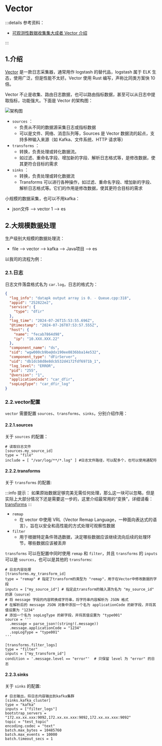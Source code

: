 # Vector

:::details 参考资料：

- [可观测性数据收集集大成者 Vector 介绍](https://flashcat.cloud/blog/vector/)

:::

## 1.介绍

[Vector](https://vector.dev/) 是一款日志采集器，通常用作 logstash 的替代品，logstash 属于 ELK 生态，使用广泛，但是性能不太好。Vector
使用 Rust 编写，声称比同类方案快 10 倍。

Vector 不止是收集、路由日志数据，也可以路由指标数据，甚至可以从日志中提取指标，功能强大。下面是 Vector 的架构图：

<img src="https://download.flashcat.cloud/ulric/20230927150020.png" alt="架构图">

- `sources` ：
    - 负责从不同的数据源采集日志或指标数据
    - 可以是文件、网络、消息队列等，Sources 是 Vector 数据流的起点，支持多种输入来源（如 Kafka、文件系统、HTTP 请求等）
- `transforms` ：
    - 转换，负责处理或转化数据流。
    - 如过滤、重命名字段、增加新的字段、解析日志格式等，是修改数据，使其更符合目标的需求
- `sinks` ：
    - 转换，负责处理或转化数据流
    - Transforms 可以进行各种操作，如过滤、重命名字段、增加新的字段、解析日志格式等。它们的作用是修改数据，使其更符合目标的需求

小规模的数据采集，也可以不用kafka：

- json文件 -->  vector 1 --> es

## 2.大规模数据处理

生产级别大规模的数据处理流：

- file -->  vector --> kafka --> Java项目 --> es

以我司的流程为例：

### 2.1.日志

日志文件落盘格式名为 `car.log`，日志的格式为：

```json
{
  "log_info": "datapk output array is 0. - Queue.cpp:318",
  "appid": "252822e2",
  "service": {
    "type": "dfir"
  },
  "log_time": "2024-07-26T15:53:55.696Z",
  "@timestamp": "2024-07-26T07:53:57.555Z",
  "host": {
    "name": "fecab7864d98",
    "ip": "10.XXX.XXX.22"
  },
  "component_name": "ds",
  "sid": "wgw000cb9be@dx190ee0836bba14e532",
  "component_type": "dFirServer",
  "uid": "db1dcb8d8e8dcb532d4172fdf6971b_1",
  "log_level": "ERROR",
  "pid": "255",
  "@version": "1",
  "applicationCode": "car_dfir",
  "sopLogType": "car_dfir_log"
}
```

### 2.2.vector配置

`vector` 需要配置 `sources`、`transforms`、`sinks`，分别介绍作用：

#### 2.2.1.sources

关于 `sources` 的配置：

```toml:line-numbers
# 读取日志文件
[sources.my_source_id]
type = "file"
include = [ "/var/log/**/*.log" ] #日志文件路径，可以配多个，也可以使用通配符
```

#### 2.2.2.transforms

关于 `transforms` 的配置:

:::info 提示：
如果原始数据足够完美无需任何处理，那么这一块可以忽略，但是实际上大部分情况下还是需要这一步的，这里介绍最常用的“变换”，详细请看：[transforms](https://vector.dev/docs/reference/configuration/transforms/)
:::

- `remap`
    - 在 vector 中使用 VRL（Vector Remap Language，一种面向表达式的语言），旨在以安全和高性能的方式处理可观察性数据
- `filter`
    - 用于根据特定条件筛选数据，决定哪些数据应该继续流向后续的处理环节，哪些数据应该被丢弃

`transforms` 可以在配置中同时使用 `remap` 和 `filter`，并且 `transforms` 的 `inputs` 可以是 `sources`，也可以是其他的
`transforms`:

```toml:line-numbers
# 日志内容处理
[transforms.my_transform_id] 
type = "remap" # 指定了transform的类型为 "remap"，用于在Vector中修改数据的字段
inputs = ["my_source_id"] # 指定此transform的输入源为名为 "my_source_id" 的源（source）
# 将 message 字段的内容转换成字符串，将字符串内容解析为 JSON 格式
# 在解析后的 message JSON 对象中添加一个名为 applicationCode 的新字段，并将其值设置为 "1234"
# 添加一个名为 sopLogType 的新字段，并将其值设置为 "type001"
source = '''
  .message = parse_json!(string!(.message)) 
  .message.applicationCode = "1234"
  .sopLogType = "type001"
''' 

[transforms.filter_logs]
type = "filter"
inputs = ["my_transform_id"]
condition = '.message.level == "error"'  # 只保留 level 为 "error" 的日志
```

#### 2.2.3.sinks

关于 `sinks` 的配置:

```toml:line-numbers
# 日志输出，将日志内容输出到kafka集群
[sinks.kafka_cluster]
type = "kafka"
inputs = ["filter_logs"]
bootstrap_servers = "172.xx.xx.xxx:9092,172.xx.xx.xxx:9092,172.xx.xx.xxx:9092"
topic = "test_topic"
encoding.codec = "text"
batch.max_bytes = 10485760
batch.max_events = 10000
batch.timeout_secs = 1
```